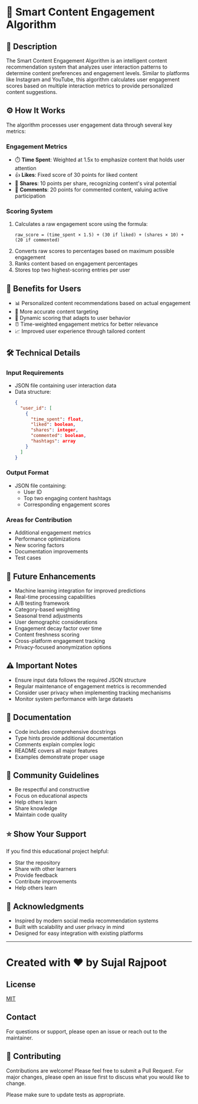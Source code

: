 # 🎯 Smart Content Engagement Algorithm

## 📝 Description
The Smart Content Engagement Algorithm is an intelligent content recommendation system that analyzes user interaction patterns to determine content preferences and engagement levels. Similar to platforms like Instagram and YouTube, this algorithm calculates user engagement scores based on multiple interaction metrics to provide personalized content suggestions.

## ⚙️ How It Works
The algorithm processes user engagement data through several key metrics:

### Engagement Metrics
- ⏱️ **Time Spent**: Weighted at 1.5x to emphasize content that holds user attention
- 👍 **Likes**: Fixed score of 30 points for liked content
- 🔄 **Shares**: 10 points per share, recognizing content's viral potential
- 💬 **Comments**: 20 points for commented content, valuing active participation

### Scoring System
1. Calculates a raw engagement score using the formula:
   ```
   raw_score = (time_spent × 1.5) + (30 if liked) + (shares × 10) + (20 if commented)
   ```
2. Converts raw scores to percentages based on maximum possible engagement
3. Ranks content based on engagement percentages
4. Stores top two highest-scoring entries per user

## 🎁 Benefits for Users
- 📊 Personalized content recommendations based on actual engagement
- 🎯 More accurate content targeting
- 🔄 Dynamic scoring that adapts to user behavior
- ⏰ Time-weighted engagement metrics for better relevance
- 📈 Improved user experience through tailored content

## 🛠️ Technical Details
### Input Requirements
- JSON file containing user interaction data
- Data structure:
  ```json
  {
    "user_id": [
      {
        "time_spent": float,
        "liked": boolean,
        "shares": integer,
        "commented": boolean,
        "hashtags": array
      }
    ]
  }
  ```

### Output Format
- JSON file containing:
  - User ID
  - Top two engaging content hashtags
  - Corresponding engagement scores

### Areas for Contribution
- Additional engagement metrics
- Performance optimizations
- New scoring factors
- Documentation improvements
- Test cases

## 🚀 Future Enhancements
- Machine learning integration for improved predictions
- Real-time processing capabilities
- A/B testing framework
- Category-based weighting
- Seasonal trend adjustments
- User demographic considerations
- Engagement decay factor over time
- Content freshness scoring
- Cross-platform engagement tracking
- Privacy-focused anonymization options

## ⚠️ Important Notes
- Ensure input data follows the required JSON structure
- Regular maintenance of engagement metrics is recommended
- Consider user privacy when implementing tracking mechanisms
- Monitor system performance with large datasets

## 📖 Documentation
- Code includes comprehensive docstrings
- Type hints provide additional documentation
- Comments explain complex logic
- README covers all major features
- Examples demonstrate proper usage

## 👥 Community Guidelines
- Be respectful and constructive
- Focus on educational aspects
- Help others learn
- Share knowledge
- Maintain code quality

## ⭐ Show Your Support
If you find this educational project helpful:
- Star the repository
- Share with other learners
- Provide feedback
- Contribute improvements
- Help others learn

## 🙏 Acknowledgments
- Inspired by modern social media recommendation systems
- Built with scalability and user privacy in mind
- Designed for easy integration with existing platforms

---

# Created with ❤️ by **Sujal Rajpoot**

## License

[MIT](https://choosealicense.com/licenses/mit/)

## Contact
For questions or support, please open an issue or reach out to the maintainer.

## 🤝 Contributing

Contributions are welcome! Please feel free to submit a Pull Request. For major changes, please open an issue first to discuss what you would like to change.

Please make sure to update tests as appropriate.
